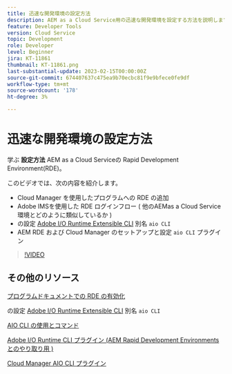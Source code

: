 ```yaml
---
title: 迅速な開発環境の設定方法
description: AEM as a Cloud Service用の迅速な開発環境を設定する方法を説明します。
feature: Developer Tools
version: Cloud Service
topic: Development
role: Developer
level: Beginner
jira: KT-11861
thumbnail: KT-11861.png
last-substantial-update: 2023-02-15T00:00:00Z
source-git-commit: 674407637c475ea9b70ecbc81f9e9bfece0fe9df
workflow-type: tm+mt
source-wordcount: '178'
ht-degree: 3%

---
```



# 迅速な開発環境の設定方法

学ぶ **設定方法** AEM as a Cloud Serviceの Rapid Development Environment(RDE)。

このビデオでは、次の内容を紹介します。

- Cloud Manager を使用したプログラムへの RDE の追加
- Adobe IMSを使用した RDE ログインフロー ( 他のAEMas a Cloud Service環境とどのように類似しているか )
- の設定 [Adobe I/O Runtime Extensible CLI](https://developer.adobe.com/runtime/docs/guides/tools/cli_install/) 別名 `aio CLI`
- AEM RDE および Cloud Manager のセットアップと設定 `aio CLI` プラグイン

>[!VIDEO](https://video.tv.adobe.com/v/3415490/?quality=12&learn=on)

## その他のリソース


[プログラムドキュメントでの RDE の有効化](https://experienceleague.adobe.com/docs/experience-manager-cloud-service/content/implementing/developing/rapid-development-environments.html#enabling-rde-in-a-program)

の設定 [Adobe I/O Runtime Extensible CLI](https://developer.adobe.com/runtime/docs/guides/tools/cli_install/) 別名 `aio CLI`

[AIO CLI の使用とコマンド](https://github.com/adobe/aio-cli#usage)

[Adobe I/O Runtime CLI プラグイン (AEM Rapid Development Environments とのやり取り用 )](https://github.com/adobe/aio-cli-plugin-aem-rde#aio-cli-plugin-aem-rde)

[Cloud Manager AIO CLI プラグイン](https://github.com/adobe/aio-cli-plugin-cloudmanager)
